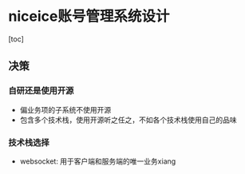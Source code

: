 
# niceice账号管理系统设计

[toc]

## 决策

### 自研还是使用开源

* 偏业务项的子系统不使用开源
* 包含多个技术栈，使用开源听之任之，不如各个技术栈使用自己的品味

### 技术栈选择

* websocket: 用于客户端和服务端的唯一业务xiang
